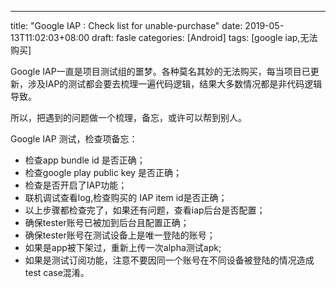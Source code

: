 ---
title: "Google IAP : Check list for unable-purchase"
date: 2019-05-13T11:02:03+08:00
draft: fasle
categories: [Android]
tags: [google iap,无法购买]


Google IAP一直是项目测试组的噩梦。各种莫名其妙的无法购买，每当项目已更新，涉及IAP的测试都会要去梳理一遍代码逻辑，结果大多数情况都是非代码逻辑导致。

所以，把遇到的问题做一个梳理，备忘，或许可以帮到别人。<!--more-->

Google IAP 测试，检查项备忘：

*  检查app bundle id 是否正确；
*  检查google play public key 是否正确；
*  检查是否开启了IAP功能；
*  联机调试查看log,检查购买的 IAP item id是否正确；
*  以上步骤都检查完了，如果还有问题，查看iap后台是否配置；
*  确保tester账号已被加到后台且配置正确；
*  确保tester账号在测试设备上是唯一登陆的账号；
*  如果是app被下架过，重新上传一次alpha测试apk;
*  如果是测试订阅功能，注意不要因同一个账号在不同设备被登陆的情况造成test case混淆。
